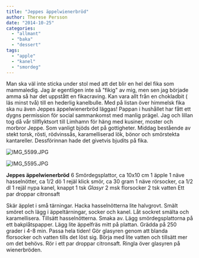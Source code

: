 ```yaml
---
title: "Jeppes äppelwienerbröd"
author: Therese Persson
date: "2014-10-25"
categories: 
  - "allmant"
  - "baka"
  - "dessert"
tags: 
  - "apple"
  - "kanel"
  - "smordeg"
---
```


Man ska väl inte sticka under stol med att det blir en hel del fika som mammaledig. Jag är egentligen inte så "fikig" av mig, men sen jag började amma så har det uppstått en fikacraving. Kan vara allt från en chokladbit ( läs minst två) till en hederlig kanelbulle. Med på listan över himmelsk fika ska nu även Jeppes äppelwienerbröd läggas! Pappan i hushållet har fått ett dygns permission för social sammankomst med manlig prägel. Jag och lillan tog då vår tillflyktsort till Limhamn för häng med kusiner, moster och morbror Jeppe. Som vanligt bjöds det på gottigheter. Middag bestående av stekt torsk, rösti, rödvinssås, karamelliserad lök, bönor och smörstekta kantareller. Dessförinnan hade det givetvis bjudits på fika.

![IMG_5599.JPG](/static/img/IMG_5599.jpg)

![IMG_5595.JPG](/static/img/IMG_5595.jpg)

**Jeppes äppelwienerbröd** 6 Smördegsplattor, ca 10x10 cm 1 äpple 1 näve hasselnötter, ca 1/2 dö 1 rejäl klick smör, ca 30 gram 1 näve rörsocker, ca 1/2 dl 1 rejäl nypa kanel, knappt 1 tsk _Glasyr_ 2 msk florsocker 2 tsk vatten Ett par droppar citronsaft

Skär äpplet i små tärningar. Hacka hasselnötterna lite halvgrovt. Smält smöret och lägg i äppeltärningar, socker och kanel. Låt sockret smälta och karamellisera. Tillsätt hasselnötterna. Smaka av. Lägg smördegsplattorna på ett bakplåtspapper. Lägg lite äppelfräs mitt på plattan. Grädda på 250 grader i 4-8 min. Passa hela tiden! Gör glasyren genom att blanda florsocker och vatten tills det löst sig. Börja med lite vatten och tillsätt mer om det behövs. Rör i ett par droppar citronsaft. Ringla över glasyren på wienerbröden.

